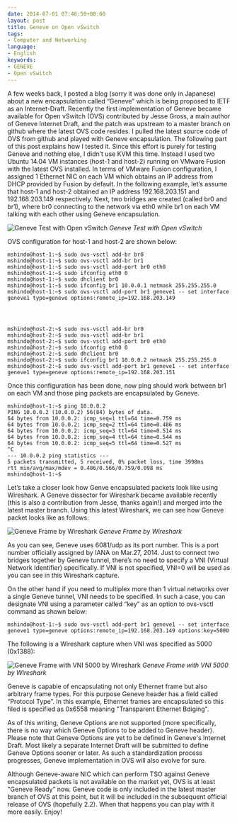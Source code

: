 ```yaml
---
date: 2014-07-01 07:48:50+00:00
layout: post
title: Geneve on Open vSwitch
tags:
- Computer and Networking
language:
- English
keywords:
- GENEVE
- Open vSwitch
---
```


A few weeks back, I posted a blog (sorry it was done only in Japanese) about a new encapsulation called “Geneve” which is being proposed to IETF as an Internet-Draft. Recently the first implementation of Geneve became available for Open vSwitch (OVS) contributed by Jesse Gross, a main author of Geneve Internet Draft, and the patch was upstream to a master branch on github where the latest OVS code resides. I pulled the latest source code of OVS from github and played with Geneve encapsulation. The following part of this post explains how I tested it. Since this effort is purely for testing Geneve and nothing else, I didn’t use KVM this time. Instead I used two Ubuntu 14.04 VM instances (host-1 and host-2) running on VMware Fusion with the latest OVS installed. In terms of VMware Fusion configuration, I assigned 1 Ethernet NIC on each VM which obtains an IP address from DHCP provided by Fusion by default. In the following example, let’s assume that host-1 and host-2 obtained an IP address 192.168.203.151 and 192.168.203.149 respectively. Next, two bridges are created (called br0 and br1), where br0 connecting to the network via eth0 while br1 on each VM talking with each other using Geneve encapsulation.

![Geneve Test with Open vSwitch]({{site.baseurl}}/images/geneve-test.svg)
*Geneve Test with Open vSwitch*

OVS configuration for host-1 and host-2 are shown below:

    
    mshindo@host-1:~$ sudo ovs-vsctl add-br br0
    mshindo@host-1:~$ sudo ovs-vsctl add-br br1
    mshindo@host-1:~$ sudo ovs-vsctl add-port br0 eth0
    mshindo@host-1:~$ sudo ifconfig eth0 0
    mshindo@host-1:~$ sudo dhclient br0
    mshindo@host-1:~$ sudo ifconfig br1 10.0.0.1 netmask 255.255.255.0
    mshindo@host-1:~$ sudo ovs-vsctl add-port br1 geneve1 -- set interface geneve1 type=geneve options:remote_ip=192.168.203.149



    
    mshindo@host-2:~$ sudo ovs-vsctl add-br br0
    mshindo@host-2:~$ sudo ovs-vsctl add-br br1
    mshindo@host-2:~$ sudo ovs-vsctl add-port br0 eth0
    mshindo@host-2:~$ sudo ifconfig eth0 0
    mshindo@host-2:~$ sudo dhclient br0
    mshindo@host-2:~$ sudo ifconfig br1 10.0.0.2 netmask 255.255.255.0
    mshindo@host-2:~$ sudo ovs-vsctl add-port br1 geneve1 -- set interface geneve1 type=geneve options:remote_ip=192.168.203.151


Once this configuration has been done, now ping should work between br1 on each VM and those ping packets are encapsulated by Geneve.

    
    mshindo@host-1:~$ ping 10.0.0.2
    PING 10.0.0.2 (10.0.0.2) 56(84) bytes of data.
    64 bytes from 10.0.0.2: icmp_seq=1 ttl=64 time=0.759 ms
    64 bytes from 10.0.0.2: icmp_seq=2 ttl=64 time=0.486 ms
    64 bytes from 10.0.0.2: icmp_seq=3 ttl=64 time=0.514 ms
    64 bytes from 10.0.0.2: icmp_seq=4 ttl=64 time=0.544 ms
    64 bytes from 10.0.0.2: icmp_seq=5 ttl=64 time=0.527 ms
    ^C
    --- 10.0.0.2 ping statistics ---
    5 packets transmitted, 5 received, 0% packet loss, time 3998ms
    rtt min/avg/max/mdev = 0.486/0.566/0.759/0.098 ms
    mshindo@host-1:~$


Let’s take a closer look how Genve encapsulated packets look like using Wireshark. A Geneve dissector for Wireshark became available recently (this is also a contribution from Jesse, thanks again!) and merged into the latest master branch. Using this latest Wireshark, we can see how Geneve packet looks like as follows:

![Geneve Frame by Wireshark]({{site.baseurl}}/images/geneve.png)
*Geneve Frame by Wireshark*

As you can see, Geneve uses 6081/udp as its port number. This is a port number officially assigned by IANA on Mar.27, 2014. Just to connect two bridges together by Geneve tunnel, there’s no need to specify a VNI (Virtual Network Identifier) specifically. If VNI is not specified, VNI=0 will be used as you can see in this Wireshark capture.

On the other hand if you need to multiplex more than 1 virtual networks over a single Geneve tunnel, VNI needs to be specified. In such a case, you can designate VNI using a parameter called “key” as an option to ovs-vsctl command as shown below:

    
    mshindo@host-1:~$ sudo ovs-vsctl add-port br1 geneve1 -- set interface geneve1 type=geneve options:remote_ip=192.168.203.149 options:key=5000


The following is a Wireshark capture when VNI was specified as 5000 (0x1388):

![Geneve Frame with VNI 5000 by Wireshark]({{site.baseurl}}/images/geneve-vni5000.png)
*Geneve Frame with VNI 5000 by Wireshark*

Geneve is capable of encapsulating not only Ethernet frame but also arbitrary frame types. For this purpose Geneve header has a field called “Protocol Type”. In this example, Ethernet frames are encapsulated so this filed is specified as 0x6558 meaning "Transparent Ethernet Bdiging".

As of this writing, Geneve Options are not supported (more specifically, there is no way which Geneve Options to be added to Geneve header). Please note that Geneve Options are yet to be defined in Geneve's Internet Draft. Most likely a separate Internet Draft will be submitted to define Geneve Options sooner or later. As such a standardization process progresses, Geneve implementation in OVS will also evolve for sure.

Although Geneve-aware NIC which can perform TSO against Geneve encapsulated packets is not available on the market yet, OVS is at least "Geneve Ready” now. Geneve code is only included in the latest master branch of OVS at this point, but it will be included in the subsequent official release of OVS (hopefully 2.2). When that happens you can play with it more easily. Enjoy!
